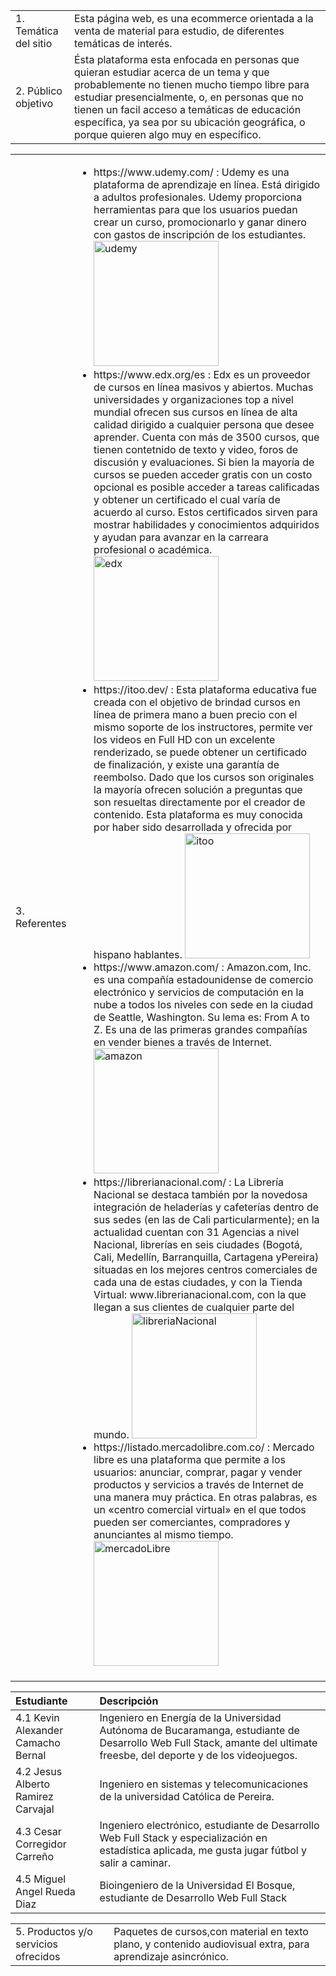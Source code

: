 <table>
    <tr>
        <td>1. Temática del sitio </td>
        <td>Esta página web, es una ecommerce orientada a la venta de material para estudio, de diferentes temáticas de interés.</td>
    </tr>
    <tr>
        <td>2. Público objetivo </td>
        <td>Ésta plataforma esta enfocada en personas que quieran estudiar acerca de un tema y que probablemente no tienen mucho tiempo libre para estudiar presencialmente, o, en personas que no tienen un facil acceso a temáticas de educación específica, ya sea por su ubicación geográfica, o porque quieren algo muy en específico.</td>
    </tr>
    
</table>

<table>
    <tr>
        <td>3. Referentes </td>
        <td>
            <ul>
                <li>https://www.udemy.com/ : Udemy es una plataforma de aprendizaje en línea. Está dirigido a adultos profesionales. Udemy proporciona herramientas para que los usuarios puedan crear un curso, 
                promocionarlo y ganar dinero con gastos de inscripción de los estudiantes.
                <img src="https://logos-marcas.com/wp-content/uploads/2021/11/Udemy-Logo.png" alt="udemy" width="200"/></li>
                <li>https://www.edx.org/es : Edx es un proveedor de cursos en línea masivos y abiertos. Muchas universidades y organizaciones top a nivel mundial ofrecen sus cursos en línea de alta calidad dirigido a cualquier persona que desee aprender. Cuenta con más de 3500 cursos, que tienen contetnido de texto y video, foros de discusión y evaluaciones. Si bien la mayoría de cursos se pueden acceder gratis con un costo opcional es posible acceder a tareas calificadas y obtener un certificado el cual varía de acuerdo al curso. Estos certificados sirven para mostrar habilidades y conocimientos adquiridos y ayudan para avanzar en la carreara profesional o académica.
                <img src="https://upload.wikimedia.org/wikipedia/commons/thumb/8/8f/EdX.svg/2560px-EdX.svg.png" alt="edx" width="200"/></li>
                <li>https://itoo.dev/ : Esta plataforma educativa fue creada con el objetivo de brindad cursos en línea de primera mano a buen precio con el mismo soporte de los instructores, permite ver los videos en Full HD con un excelente renderizado, se puede obtener un certificado de finalización, y existe una garantía de reembolso. Dado que los cursos son originales la mayoría ofrecen solución a preguntas que son resueltas directamente por el creador de contenido. Esta plataforma es muy conocida por haber sido desarrollada y ofrecida por hispano hablantes. 
                <img src="https://encrypted-tbn0.gstatic.com/images?q=tbn:ANd9GcQ-Dc7WYb2Z9E5Lw4ugqTdOJY3XcQUT6MwvlXvFp3dSR7WamgMt2GVJGlLNnLsD6ujz_jc&usqp=CAU" 
                alt="itoo" width="200"/></li>
                <li>https://www.amazon.com/ : Amazon.com, Inc. es una compañía estadounidense de comercio electrónico y servicios de computación en la nube a todos los niveles con sede en la ciudad de Seattle, Washington. Su lema es: From A to Z. Es una de las primeras grandes compañías en vender bienes a través de Internet. 
                <img src="https://encrypted-tbn0.gstatic.com/images?q=tbn:ANd9GcRpZO26LnhrL02bFeEkaF6RX7ioRRbDWdG8cQYl2zXsHDkSv-JxnIcMS1Id2kVVnCOheqg&usqp=CAU" alt="amazon" width="200"/></li>
                <li>https://librerianacional.com/ : La Librería Nacional se destaca también por la novedosa integración de heladerías y cafeterías dentro de sus sedes (en las de Cali particularmente); en la actualidad cuentan con 31 Agencias a nivel Nacional, librerías en seis ciudades (Bogotá, Cali, Medellín, Barranquilla, Cartagena yPereira) situadas en los mejores centros comerciales de cada una de estas ciudades, y con la Tienda Virtual: www.librerianacional.com, con la que llegan a sus clientes de cualquier parte del mundo. 
                <img src="https://pbs.twimg.com/profile_images/446336729121701888/ixKUBs5s_400x400.png" alt="libreriaNacional" width="200"/></li>
                <li>https://listado.mercadolibre.com.co/ : Mercado libre es una plataforma que permite a los usuarios: anunciar, comprar, pagar y vender productos y servicios a través de Internet de una manera muy práctica. En otras palabras, es un «centro comercial virtual» en el que todos pueden ser comerciantes, compradores y anunciantes al mismo tiempo.
                <img src="https://http2.mlstatic.com/static/org-img/homesnw/mercado-libre.png?v=2" alt="mercadoLibre" width="200"/></li>
            </ul>            
        </td>
    </tr>  
</table>

|Estudiante| Descripción|
|:-------------|:-------------|
|4.1  Kevin Alexander Camacho Bernal | Ingeniero en Energía de la Universidad Autónoma de Bucaramanga, estudiante de Desarrollo Web Full Stack, amante del ultimate freesbe, del deporte y de los videojuegos.|
|4.2 Jesus Alberto Ramirez Carvajal | Ingeniero en sistemas y telecomunicaciones de la universidad Católica de Pereira.|
|4.3 Cesar Corregidor Carreño | Ingeniero electrónico, estudiante de Desarrollo Web Full Stack y especialización en estadística aplicada, me gusta jugar fútbol y salir a caminar.| 
|4.5 Miguel Angel Rueda Diaz | Bioingeniero de la Universidad El Bosque, estudiante de Desarrollo Web Full Stack|

<table>
    <tr>
        <td>5. Productos y/o servicios ofrecidos</td>
        <td>Paquetes de cursos,con material en texto plano, y contenido audiovisual extra, para aprendizaje asincrónico.</td>
    </tr>
</table>
